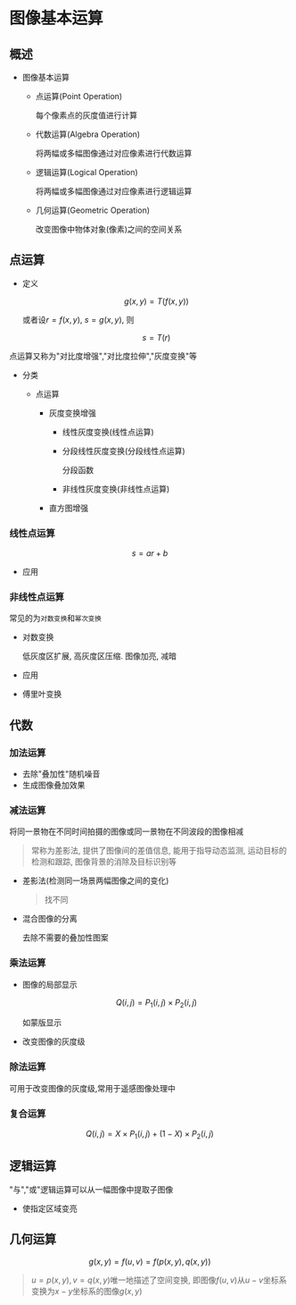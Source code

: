 # 图像基本运算

## 概述

- 图像基本运算

  - 点运算(Point Operation)

    每个像素点的灰度值进行计算

  - 代数运算(Algebra Operation)

    将两幅或多幅图像通过对应像素进行代数运算

  - 逻辑运算(Logical Operation)

    将两幅或多幅图像通过对应像素进行逻辑运算

  - 几何运算(Geometric Operation)

    改变图像中物体对象(像素)之间的空间关系

## 点运算

- 定义

  $$g(x, y) = T(f(x, y))$$

  或者设$r = f(x, y)$, $s = g(x, y)$, 则

  $$s = T(r)$$

点运算又称为"对比度增强","对比度拉伸","灰度变换"等

- 分类

  - 点运算

    - 灰度变换增强

      - 线性灰度变换(线性点运算)
      - 分段线性灰度变换(分段线性点运算)

        分段函数

      - 非线性灰度变换(非线性点运算)

    - 直方图增强

### 线性点运算

$$ s = ar + b $$

- 应用

### 非线性点运算

常见的为`对数变换`和`幂次变换`

- 对数变换

  低灰度区扩展, 高灰度区压缩. 图像加亮, 减暗

- 应用
- 傅里叶变换

## 代数

### 加法运算

- 去除"叠加性"随机噪音
- 生成图像叠加效果

### 减法运算

将同一景物在不同时间拍摄的图像或同一景物在不同波段的图像相减

> 常称为差影法, 提供了图像间的差值信息, 能用于指导动态监测, 运动目标的检测和跟踪, 图像背景的消除及目标识别等

- 差影法(检测同一场景两幅图像之间的变化)

  > 找不同

- 混合图像的分离

  去除不需要的叠加性图案

### 乘法运算

- 图像的局部显示

  $$Q ( i , j ) = P _ { 1 } ( i , j ) \times P _ { 2 } ( i , j )$$

  如蒙版显示

- 改变图像的灰度级

### 除法运算

可用于改变图像的灰度级,常用于遥感图像处理中

### 复合运算

$$Q ( i , j ) = X \times P _ { 1 } ( i , j ) + ( 1 - X ) \times P _ { 2 } ( i , j )$$

## 逻辑运算

"与","或"逻辑运算可以从一幅图像中提取子图像

- 使指定区域变亮

## 几何运算

$$g ( x , y ) = f ( u , v ) = f ( p ( x , y ) , q ( x , y ) )$$

> $u = p ( x , y ) , v = q ( x , y )$唯一地描述了空间变换, 即图像$f(u, v)$从$u-v$坐标系变换为$x-y$坐标系的图像$g(x, y)$
